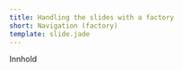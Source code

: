 ```yaml
---
title: Handling the slides with a factory
short: Navigation (factory)
template: slide.jade
---
```


Innhold
